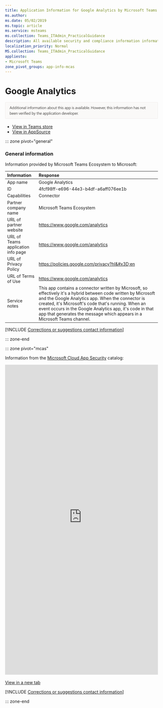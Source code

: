 ```yaml
---
title: Application Information for Google Analytics by Microsoft Teams Ecosystem
ms.author: 
ms.date: 05/02/2019
ms.topic: article
ms.service: msteams
ms.collection: Teams_ITAdmin_PracticalGuidance
description: All available security and compliance information information for Google Analytics, its data handling policies, its Microsoft Cloud App Security app catalog information, and security/compliance information in the CSA STAR registry.
localization_priority: Normal
MS.collection: Teams_ITAdmin_PracticalGuidance
appliesto:
- Microsoft Teams
zone_pivot_groups: app-info-mcas
---
```

# Google Analytics

<p></p><img alt="Non-attested image" src="./images/unattested.png" width="650"/>

* <a href="https://teams.microsoft.com/l/app/4fcf98ff-e696-44e3-b4df-a6aff076ee1b" target="_blank">View in Teams store</a>
* <a href="https://appsource.microsoft.com/en-us/product/office/WA104381577" target="_blank">View in AppSource</a>

::: zone pivot="general"

### General information

Information provided by Microsoft Teams Ecosystem to Microsoft:

| **Information** | **Response** |
|:----------------|:-------------|
| App name | Google Analytics |
| ID | 4fcf98ff-e696-44e3-b4df-a6aff076ee1b |
| Capabilities | Connector |
| Partner company name | Microsoft Teams Ecosystem |
| URL of partner website | <https://www.google.com/analytics> |
| URL of Teams application info page | <https://www.google.com/analytics> |
| URL of Privacy Policy | <https://policies.google.com/privacy?hl&#x3D;en> |
| URL of Terms of Use | <https://www.google.com/analytics> |
| Service notes | This app contains a connector written by Microsoft, so effectively it&#x27;s a hybrid between code written by Microsoft and the Google Analytics app. When the connector is created, it&#x27;s Microsoft&#x27;s code that&#x27;s running. When an event occurs in the Google Analytics app, it&#x27;s code in that app that generates the message which appears in a Microsoft Teams channel. |

 [!INCLUDE [Corrections or suggestions contact information](./includes/corrections-or-suggestions.md)]

::: zone-end


::: zone pivot="mcas"

Information from the [Microsoft Cloud App Security](https://www.microsoft.com/en-us/enterprise-mobility-security/cloud-app-security) catalog:

<iframe height='1020' title='Microsoft Cloud App Security Information' src='https://3ca685143b5b46b4b0e5266dadf2e97c.codepen.website/#/dashboard/15531' frameborder='no'  style='width: 100%;'></iframe>

<a href="https://3ca685143b5b46b4b0e5266dadf2e97c.codepen.website/#/dashboard/15531" target="_blank">View in a new tab</a>

[!INCLUDE [Corrections or suggestions contact information](./includes/corrections-or-suggestions.md)]

::: zone-end

